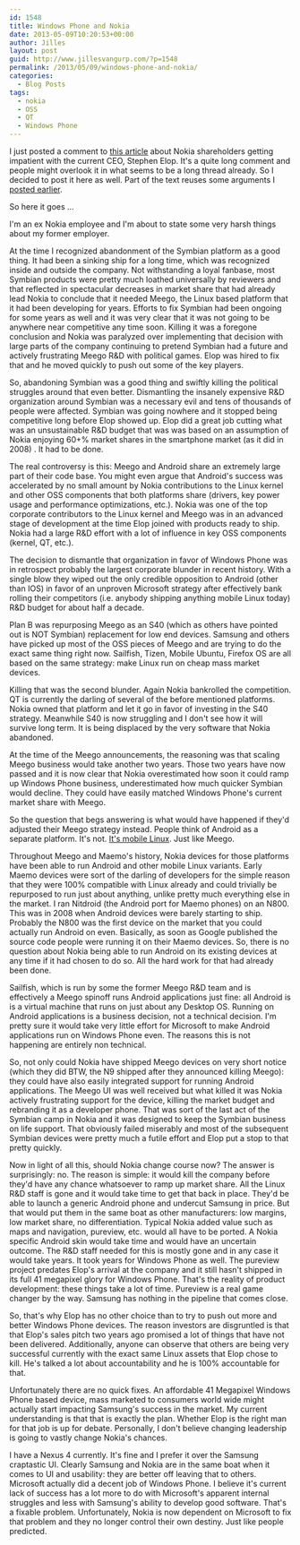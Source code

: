 ```yaml
---
id: 1548
title: Windows Phone and Nokia
date: 2013-05-09T10:20:53+00:00
author: Jilles
layout: post
guid: http://www.jillesvangurp.com/?p=1548
permalink: /2013/05/09/windows-phone-and-nokia/
categories:
  - Blog Posts
tags:
  - nokia
  - OSS
  - QT
  - Windows Phone
---
```

I just posted a comment to <a href="http://www.zdnet.com/nokia-investors-patience-wearing-thin-ceo-says-windows-phone-to-the-bitter-end-no-plan-b-7000015011/">this article</a> about Nokia shareholders getting impatient with the current CEO, Stephen Elop. It's a quite long comment and people might overlook it in what seems to be a long thread already. So I decided to post it here as well. Part of the text reuses some arguments I <a href="http://www.jillesvangurp.com/2013/03/29/mobile-linux/">posted earlier</a>.

So here it goes ...
<!--more-->

I'm an ex Nokia employee and I'm about to state some very harsh things about my former employer. 

At the time I recognized abandonment of the Symbian platform as a good thing. It had been a sinking ship for a long time, which was recognized inside and outside the company. Not withstanding a loyal fanbase, most Symbian products were pretty much loathed universally by reviewers and that reflected in spectacular decreases in market share that had already lead Nokia to conclude that it needed Meego, the Linux based platform that it had been developing for years. Efforts to fix Symbian had been ongoing for some years as well and it was very clear that it was not going to be anywhere near competitive any time soon. Killing it was a foregone conclusion and Nokia was paralyzed over implementing that decision with large parts of the company continuing to pretend Symbian had a future and actively frustrating Meego R&D with political games. Elop was hired to fix that and he moved quickly to push out some of the key players. 

So, abandoning Symbian was a good thing and swiftly killing the political struggles around that even better. Dismantling the insanely expensive R&D organization around Symbian was a necessary evil and tens of thousands of people were affected. Symbian was going nowhere and it stopped being competitive long before Elop showed up. Elop did a great job cutting what was an unsustainable R&D budget that was was based on an assumption of Nokia enjoying 60+% market shares in the smartphone market (as it did in 2008) . It had to be done.

The real controversy is this: Meego and Android share an extremely large part of their code base. You might even argue that Android's success was accelerated by no small amount by Nokia contributions to the Linux kernel and other OSS components that both platforms share (drivers, key power usage and performance optimizations, etc.). Nokia was one of the top corporate contributors to the Linux kernel and Meego was in an advanced stage of development at the time Elop joined with products ready to ship. Nokia had a large R&D effort with a lot of influence in key OSS components (kernel, QT, etc.). 

The decision to dismantle that organization in favor of Windows Phone was in retrospect probably the largest corporate blunder in recent history. With a single blow they wiped out the only credible opposition to Android (other than IOS) in favor of an unproven Microsoft strategy after effectively bank rolling their competitors (i.e. anybody shipping anything mobile Linux today) R&D budget for about half a decade.

Plan B was repurposing Meego as an S40 (which as others have pointed out is NOT Symbian) replacement for low end devices. Samsung and others have picked up most of the OSS pieces of Meego and are trying to do the exact same thing right now. Sailfish, Tizen, Mobile Ubuntu, Firefox OS are all based on the same strategy: make Linux run on cheap mass market devices. 

Killing that was the second blunder. Again Nokia bankrolled the competition. QT is currently the darling of several of the before mentioned platforms. Nokia owned that platform and let it go in favor of investing in the S40 strategy. Meanwhile S40 is now struggling and I don't see how it will survive long term. It is being displaced by the very software that Nokia abandoned. 

At the time of the Meego announcements, the reasoning was that scaling Meego business would take another two years. Those two years have now passed and it is now clear that Nokia overestimated how soon it could ramp up Windows Phone business, underestimated how much quicker Symbian would decline. They could have easily matched Windows Phone's current market share with Meego. 

So the question that begs answering is what would have happened if they'd adjusted their Meego strategy instead. People think of Android as a separate platform. It's not. <a href="http://www.jillesvangurp.com/2013/03/29/mobile-linux/">It's mobile Linux</a>. Just like Meego. 

Throughout Meego and Maemo's history, Nokia devices for those platforms have been able to run Android and other mobile Linux variants. Early Maemo devices were sort of the darling of developers for the simple reason that they were 100% compatible with Linux already and could trivially be repurposed to run just about anything, unlike pretty much everything else in the market. I ran Nitdroid (the Android port for Maemo phones) on an N800. This was in 2008 when Android devices were barely starting to ship. Probably the N800 was the first device on the market that you could actually run Android on even. Basically, as soon as Google published the source code people were running it on their Maemo devices. So, there is no question about Nokia being able to run Android on its existing devices at any time if it had chosen to do so. All the hard work for that had already been done.

Sailfish, which is run by some the former Meego R&D team and is effectively a Meego spinoff runs Android applications just fine: all Android is is a virtual machine that runs on just about any Desktop OS. Running on Android applications is a business decision, not a technical decision. I'm pretty sure it would take very little effort for Microsoft to make Android applications run on Windows Phone even. The reasons this is not happening are entirely non technical.

So, not only could Nokia have shipped Meego devices on very short notice (which they did BTW, the N9 shipped after they announced killing Meego): they could have also easily integrated support for running Android applications. The Meego UI was well received but what killed it was Nokia actively frustrating support for the device, killing the market budget and rebranding it as a developer phone. That was sort of the last act of the Symbian camp in Nokia and it was designed to keep the Symbian business on life support. That obviously failed miserably and most of the subsequent Symbian devices were pretty much a futile effort and Elop put a stop to that pretty quickly.

Now in light of all this, should Nokia change course now? The answer is surprisingly: no. The reason is simple: it would kill the company before they'd have any chance whatsoever to ramp up market share. All the Linux R&D staff is gone and it would take time to get that back in place. They'd be able to launch a generic Android phone and undercut Samsung in price. But that would put them in the same boat as other manufacturers: low margins, low market share, no differentiation. Typical Nokia added value such as maps and navigation, pureview, etc. would all have to be ported. A Nokia specific Android skin would take time and would have an uncertain outcome. The R&D staff needed for this is mostly gone and in any case it would take years. It took years for Windows Phone as well. The pureview project predates Elop's arrival at the company and it still hasn't shipped in its full 41 megapixel glory for Windows Phone. That's the reality of product development: these things take a lot of time. Pureview is a real game changer by the way. Samsung has nothing in the pipeline that comes close.

So, that's why Elop has no other choice than to try to push out more and better Windows Phone devices. The reason investors are disgruntled is that that Elop's sales pitch two years ago promised a lot of things that have not been delivered. Additionally, anyone can observe that others are being very successful currently with the exact same Linux assets that Elop chose to kill. He's talked a lot about accountability and he is 100% accountable for that.

Unfortunately there are no quick fixes. An affordable 41 Megapixel Windows Phone based device, mass marketed to consumers world wide might actually start impacting Samsung's success in the market. My current understanding is that that is exactly the plan. Whether Elop is the right man for that job is up for debate. Personally, I don't believe changing leadership is going to vastly change Nokia's chances.

I have a Nexus 4 currently. It's fine and I prefer it over the Samsung craptastic UI. Clearly Samsung and Nokia are in the same boat when it comes to UI and usability: they are better off leaving that to others. Microsoft actually did a decent job of Windows Phone. I believe it's current lack of success has a lot more to do with Microsoft's apparent internal struggles and less with Samsung's ability to develop good software. That's a fixable problem.  Unfortunately, Nokia is now dependent on Microsoft to fix that problem and they no longer control their own destiny. Just like people predicted. 